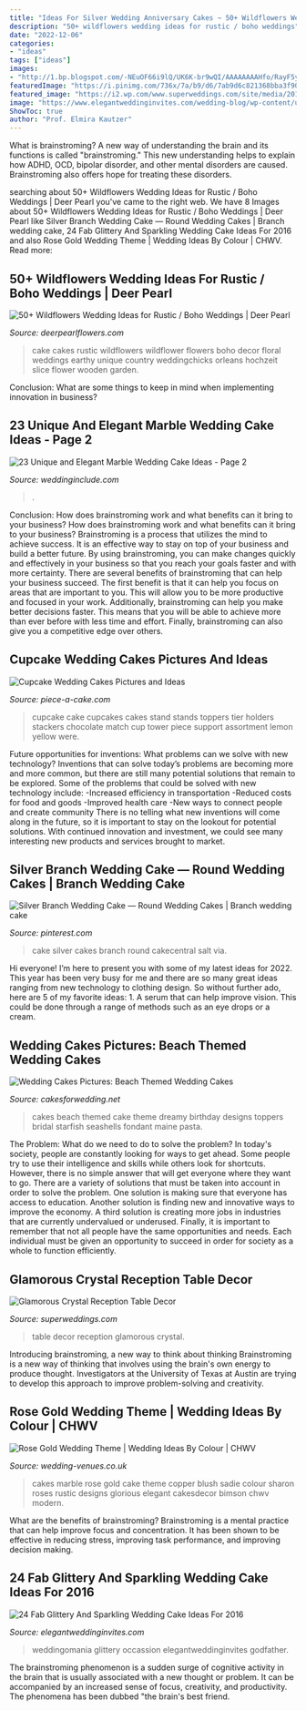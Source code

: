 ```yaml
---
title: "Ideas For Silver Wedding Anniversary Cakes ~ 50+ Wildflowers Wedding Ideas For Rustic / Boho Weddings"
description: "50+ wildflowers wedding ideas for rustic / boho weddings"
date: "2022-12-06"
categories:
- "ideas"
tags: ["ideas"]
images:
- "http://1.bp.blogspot.com/-NEuOF66i9lQ/UK6K-br9wQI/AAAAAAAAHfo/RayF5y_ExVU/s1600/IMGP5646.jpg"
featuredImage: "https://i.pinimg.com/736x/7a/b9/d6/7ab9d6c821368bba3f909b385c923c78--round-wedding-cakes-silver-wedding-cakes.jpg"
featured_image: "https://i2.wp.com/www.superweddings.com/site/media/2013/03/wedding-crystals-table-decor.jpg"
image: "https://www.elegantweddinginvites.com/wedding-blog/wp-content/uploads/2015/12/Pretty-One-Tier-silver-Wedding-Cakes-To-Get-Inspired.jpg"
ShowToc: true
author: "Prof. Elmira Kautzer"
---
```



What is brainstroming?
A new way of understanding the brain and its functions is called "brainstroming." This new understanding helps to explain how ADHD, OCD, bipolar disorder, and other mental disorders are caused. Brainstroming also offers hope for treating these disorders.

	

		
searching about 50+ Wildflowers Wedding Ideas for Rustic / Boho Weddings | Deer Pearl you've came to the right web. We have 8 Images about 50+ Wildflowers Wedding Ideas for Rustic / Boho Weddings | Deer Pearl like Silver Branch Wedding Cake — Round Wedding Cakes | Branch wedding cake, 24 Fab Glittery And Sparkling Wedding Cake Ideas For 2016 and also Rose Gold Wedding Theme | Wedding Ideas By Colour | CHWV. Read more:
		
    
## 50+ Wildflowers Wedding Ideas For Rustic / Boho Weddings | Deer Pearl

<img loading=lazy src="http://www.deerpearlflowers.com/wp-content/uploads/2015/05/beautiful-white-wedding-cake-with-floral-decor.jpg" onerror="this.onerror=null;this.src='https://tse4.mm.bing.net/th?id=OIP.3r5l9i-vyWHII3XkbrUzrAHaLI&amp;pid=15.1';" alt="50+ Wildflowers Wedding Ideas for Rustic / Boho Weddings | Deer Pearl">

_Source: deerpearlflowers.com_

>cake cakes rustic wildflowers wildflower flowers boho decor floral weddings earthy unique country weddingchicks orleans hochzeit slice flower wooden garden. 

	

Conclusion: What are some things to keep in mind when implementing innovation in business?
 

    
## 23 Unique And Elegant Marble Wedding Cake Ideas - Page 2

<img loading=lazy src="http://www.weddinginclude.com/wp-content/uploads/2017/06/Trendy-Gold-and-Marble-Wedding-Cakes.jpg" onerror="this.onerror=null;this.src='https://tse4.mm.bing.net/th?id=OIP.yEmjzE5tHDoZ3JFaPVgpzQHaLG&amp;pid=15.1';" alt="23 Unique and Elegant Marble Wedding Cake Ideas - Page 2">

_Source: weddinginclude.com_

>. 

	

Conclusion: How does brainstroming work and what benefits can it bring to your business?
How does brainstroming work and what benefits can it bring to your business? Brainstroming is a process that utilizes the mind to achieve success. It is an effective way to stay on top of your business and build a better future. By using brainstroming, you can make changes quickly and effectively in your business so that you reach your goals faster and with more certainty. There are several benefits of brainstroming that can help your business succeed. The first benefit is that it can help you focus on areas that are important to you. This will allow you to be more productive and focused in your work. Additionally, brainstroming can help you make better decisions faster. This means that you will be able to achieve more than ever before with less time and effort. Finally, brainstroming can also give you a competitive edge over others.

    
## Cupcake Wedding Cakes Pictures And Ideas

<img loading=lazy src="http://www.piece-a-cake.com/images/wedding-cupcakes.jpg" onerror="this.onerror=null;this.src='https://tse3.mm.bing.net/th?id=OIP.3R77s1N7BahlSIJNdZomBQAAAA&amp;pid=15.1';" alt="Cupcake Wedding Cakes Pictures and Ideas">

_Source: piece-a-cake.com_

>cupcake cake cupcakes cakes stand stands toppers tier holders stackers chocolate match cup tower piece support assortment lemon yellow were. 

	

Future opportunities for inventions: What problems can we solve with new technology?
Inventions that can solve today’s problems are becoming more and more common, but there are still many potential solutions that remain to be explored. Some of the problems that could be solved with new technology include: 
-Increased efficiency in transportation 
-Reduced costs for food and goods 
-Improved health care 
-New ways to connect people and create community 
There is no telling what new inventions will come along in the future, so it is important to stay on the lookout for potential solutions. With continued innovation and investment, we could see many interesting new products and services brought to market.

    
## Silver Branch Wedding Cake — Round Wedding Cakes | Branch Wedding Cake

<img loading=lazy src="https://i.pinimg.com/736x/7a/b9/d6/7ab9d6c821368bba3f909b385c923c78--round-wedding-cakes-silver-wedding-cakes.jpg" onerror="this.onerror=null;this.src='https://tse4.mm.bing.net/th?id=OIP.pqVsYfMClgobjpGIoR93PgHaLH&amp;pid=15.1';" alt="Silver Branch Wedding Cake — Round Wedding Cakes | Branch wedding cake">

_Source: pinterest.com_

>cake silver cakes branch round cakecentral salt via. 

	

Hi everyone! I’m here to present you with some of my latest ideas for 2022. This year has been very busy for me and there are so many great ideas ranging from new technology to clothing design. So without further ado, here are 5 of my favorite ideas: 1. A serum that can help improve vision. This could be done through a range of methods such as an eye drops or a cream. 
    
## Wedding Cakes Pictures: Beach Themed Wedding Cakes

<img loading=lazy src="http://1.bp.blogspot.com/-NEuOF66i9lQ/UK6K-br9wQI/AAAAAAAAHfo/RayF5y_ExVU/s1600/IMGP5646.jpg" onerror="this.onerror=null;this.src='https://tse3.mm.bing.net/th?id=OIP.yoXKwpI99_3b0xVp0Rlp2AHaJ4&amp;pid=15.1';" alt="Wedding Cakes Pictures: Beach Themed Wedding Cakes">

_Source: cakesforwedding.net_

>cakes beach themed cake theme dreamy birthday designs toppers bridal starfish seashells fondant maine pasta. 

	

The Problem: What do we need to do to solve the problem?
In today's society, people are constantly looking for ways to get ahead. Some people try to use their intelligence and skills while others look for shortcuts. However, there is no simple answer that will get everyone where they want to go. There are a variety of solutions that must be taken into account in order to solve the problem. One solution is making sure that everyone has access to education. Another solution is finding new and innovative ways to improve the economy. A third solution is creating more jobs in industries that are currently undervalued or underused. Finally, it is important to remember that not all people have the same opportunities and needs. Each individual must be given an opportunity to succeed in order for society as a whole to function efficiently.

    
## Glamorous Crystal Reception Table Decor

<img loading=lazy src="https://i2.wp.com/www.superweddings.com/site/media/2013/03/wedding-crystals-table-decor.jpg" onerror="this.onerror=null;this.src='https://tse4.mm.bing.net/th?id=OIP.rNhcHgXKT2Bx_oUp3q74SQHaLH&amp;pid=15.1';" alt="Glamorous Crystal Reception Table Decor">

_Source: superweddings.com_

>table decor reception glamorous crystal. 

	

Introducing brainstroming, a new way to think about thinking
Brainstroming is a new way of thinking that involves using the brain's own energy to produce thought. Investigators at the University of Texas at Austin are trying to develop this approach to improve problem-solving and creativity.

    
## Rose Gold Wedding Theme | Wedding Ideas By Colour | CHWV

<img loading=lazy src="https://www.wedding-venues.co.uk/sites/default/files/21.wedding-ideas-colour-rose-gold-wedding-theme.jpg" onerror="this.onerror=null;this.src='https://tse3.mm.bing.net/th?id=OIP.TEE-oFlR5MloxqtS1NelVAHaLH&amp;pid=15.1';" alt="Rose Gold Wedding Theme | Wedding Ideas By Colour | CHWV">

_Source: wedding-venues.co.uk_

>cakes marble rose gold cake theme copper blush sadie colour sharon roses rustic designs glorious elegant cakesdecor bimson chwv modern. 

	

What are the benefits of brainstroming?
Brainstroming is a mental practice that can help improve focus and concentration. It has been shown to be effective in reducing stress, improving task performance, and improving decision making.

    
## 24 Fab Glittery And Sparkling Wedding Cake Ideas For 2016

<img loading=lazy src="https://www.elegantweddinginvites.com/wedding-blog/wp-content/uploads/2015/12/Pretty-One-Tier-silver-Wedding-Cakes-To-Get-Inspired.jpg" onerror="this.onerror=null;this.src='https://tse2.mm.bing.net/th?id=OIP.mReYzckrGxT6Yxh58Yn5TAHaLH&amp;pid=15.1';" alt="24 Fab Glittery And Sparkling Wedding Cake Ideas For 2016">

_Source: elegantweddinginvites.com_

>weddingomania glittery occassion elegantweddinginvites godfather. 

	

The brainstroming phenomenon is a sudden surge of cognitive activity in the brain that is usually associated with a new thought or problem. It can be accompanied by an increased sense of focus, creativity, and productivity. The phenomena has been dubbed "the brain's best friend.

